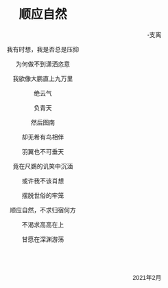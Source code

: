 <div class="background"  style='background: url(background.jpg); background-size: contain; width: 90%; position: absolute'>

<div class="contents" style="margin: 10%; font-family: sans-serif">

<h1 class="name" style="text-align: center">顺应自然</h1>

<div class="poet" style="text-align: right; margin-right: 10%">-支离</div>

<div class="body" style="text-align:center">

我有时想，我是否总是压抑

为何做不到潇洒恣意

我欲像大鹏直上九万里

绝云气

负青天

然后图南

却无希有鸟相伴

羽翼也不可垂天

竟在尺鷃的讥笑中沉湎

或许我不该肖想

摆脱世俗的牢笼

顺应自然，不求归宿何方

不渴求高高在上

甘愿在深渊游荡

</div>

<div class="date" style="text-align: right; margin: 10%">2021年2月</div>

</div>
</div>

